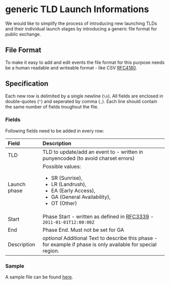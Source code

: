 generic TLD Launch Informations
===============================

We would like to simplify the process of introducing new launching TLDs and their individual launch stages by introducing a generic file format for public exchange.

## File Format
To make it easy to add and edit events the file format for this purpose needs be a human readable and writeable format - like CSV [RFC4180](http://www.ietf.org/rfc/rfc4180.txt).

## Specification
Each new row is delimited by a single newline (`\n`). All fields are enclosed in double-quotes (`"`) and seperated by comma (`,`). Each line should contain the same number of fields troughout the file.

### Fields
Following fields need to be added in every row:

| Field | Description |
| :-------- | :----------- |
| TLD | TLD to update/add an event to - written in punyencoded (to avoid charset errors) |
| Launch phase | Possible values:<ul><li>SR (Sunrise),<li>LR (Landrush),<li>EA (Early Access),<li>GA (General Availability), <li>OT (Other)</ul> |
| Start | Phase Start - written as defined in [RFC3339](http://www.ietf.org/rfc/rfc3339.txt) - `2011-01-01T12:00:00Z` |
| End | Phase End. Must not be set for GA |
| Description | *optional* Additional Text to describe this phase - for example if phase is only available for special region. |

### Sample
A sample file can be found [here](https://raw.githubusercontent.com/ntldstats/ntldstats_launch/master/sample.csv).
